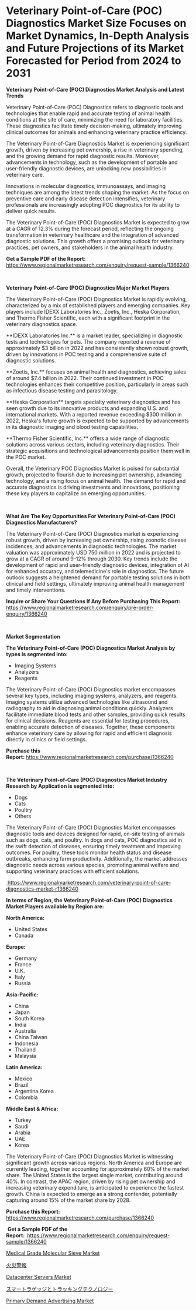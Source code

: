 <p><h1>Veterinary Point-of-Care (POC) Diagnostics Market Size Focuses on Market Dynamics, In-Depth Analysis and Future Projections of its Market Forecasted for Period from 2024 to 2031</h1></p><p><strong>Veterinary Point-of-Care (POC) Diagnostics Market Analysis and Latest Trends</strong></p>
<p><p>Veterinary Point-of-Care (POC) Diagnostics refers to diagnostic tools and technologies that enable rapid and accurate testing of animal health conditions at the site of care, minimizing the need for laboratory facilities. These diagnostics facilitate timely decision-making, ultimately improving clinical outcomes for animals and enhancing veterinary practice efficiency. </p><p>The Veterinary Point-of-Care Diagnostics Market is experiencing significant growth, driven by increasing pet ownership, a rise in veterinary spending, and the growing demand for rapid diagnostic results. Moreover, advancements in technology, such as the development of portable and user-friendly diagnostic devices, are unlocking new possibilities in veterinary care. </p><p>Innovations in molecular diagnostics, immunoassays, and imaging techniques are among the latest trends shaping the market. As the focus on preventive care and early disease detection intensifies, veterinary professionals are increasingly adopting POC diagnostics for its ability to deliver quick results. </p><p>The Veterinary Point-of-Care (POC) Diagnostics Market is expected to grow at a CAGR of 12.3% during the forecast period, reflecting the ongoing transformation in veterinary healthcare and the integration of advanced diagnostic solutions. This growth offers a promising outlook for veterinary practices, pet owners, and stakeholders in the animal health industry.</p></p>
<p><strong>Get a Sample PDF of the Report:&nbsp;</strong> <a href="https://www.regionalmarketresearch.com/enquiry/request-sample/1366240">https://www.regionalmarketresearch.com/enquiry/request-sample/1366240</a></p>
<p>&nbsp;</p>
<p><strong>Veterinary Point-of-Care (POC) Diagnostics Major Market Players</strong></p>
<p><p>The Veterinary Point-of-Care (POC) Diagnostics Market is rapidly evolving, characterized by a mix of established players and emerging companies. Key players include IDEXX Laboratories Inc., Zoetis, Inc., Heska Corporation, and Thermo Fisher Scientific, each with a significant footprint in the veterinary diagnostics space.</p><p>**IDEXX Laboratories Inc.** is a market leader, specializing in diagnostic tests and technologies for pets. The company reported a revenue of approximately $3 billion in 2022 and has consistently shown robust growth, driven by innovations in POC testing and a comprehensive suite of diagnostic solutions.</p><p>**Zoetis, Inc.** focuses on animal health and diagnostics, achieving sales of around $7.4 billion in 2022. Their continued investment in POC technologies enhances their competitive position, particularly in areas such as infectious disease testing and parasitology.</p><p>**Heska Corporation** targets specialty veterinary diagnostics and has seen growth due to its innovative products and expanding U.S. and international markets. With a reported revenue exceeding $300 million in 2022, Heska's future growth is expected to be supported by advancements in its diagnostic imaging and blood testing capabilities.</p><p>**Thermo Fisher Scientific, Inc.** offers a wide range of diagnostic solutions across various sectors, including veterinary diagnostics. Their strategic acquisitions and technological advancements position them well in the POC market.</p><p>Overall, the Veterinary POC Diagnostics Market is poised for substantial growth, projected to flourish due to increasing pet ownership, advancing technology, and a rising focus on animal health. The demand for rapid and accurate diagnostics is driving investments and innovations, positioning these key players to capitalize on emerging opportunities.</p></p>
<p>&nbsp;</p>
<p><strong>What Are The Key Opportunities For Veterinary Point-of-Care (POC) Diagnostics Manufacturers?</strong></p>
<p><p>The Veterinary Point-of-Care (POC) Diagnostics market is experiencing robust growth, driven by increasing pet ownership, rising zoonotic disease incidences, and advancements in diagnostic technologies. The market valuation was approximately USD 750 million in 2022 and is projected to grow at a CAGR of around 9-12% through 2030. Key trends include the development of rapid and user-friendly diagnostic devices, integration of AI for enhanced accuracy, and telemedicine's role in diagnostics. The future outlook suggests a heightened demand for portable testing solutions in both clinical and field settings, ultimately improving animal health management and timely interventions.</p></p>
<p><strong>Inquire or Share Your Questions If Any Before Purchasing This Report:</strong> <a href="https://www.regionalmarketresearch.com/enquiry/pre-order-enquiry/1366240">https://www.regionalmarketresearch.com/enquiry/pre-order-enquiry/1366240</a></p>
<p>&nbsp;</p>
<p><strong>Market Segmentation</strong></p>
<p><strong>The Veterinary Point-of-Care (POC) Diagnostics Market Analysis by types is segmented into:</strong></p>
<p><ul><li>Imaging Systems</li><li>Analyzers</li><li>Reagents</li></ul></p>
<p><p>The Veterinary Point-of-Care (POC) Diagnostics market encompasses several key types, including imaging systems, analyzers, and reagents. Imaging systems utilize advanced technologies like ultrasound and radiography to aid in diagnosing animal conditions quickly. Analyzers facilitate immediate blood tests and other samples, providing quick results for clinical decisions. Reagents are essential for testing procedures, enabling accurate detection of diseases. Together, these components enhance veterinary care by allowing for rapid and efficient diagnosis directly in clinics or field settings.</p></p>
<p><strong>Purchase this Report:&nbsp;</strong><a href="https://www.regionalmarketresearch.com/purchase/1366240">https://www.regionalmarketresearch.com/purchase/1366240</a></p>
<p>&nbsp;</p>
<p><strong>The Veterinary Point-of-Care (POC) Diagnostics Market Industry Research by Application is segmented into:</strong></p>
<p><ul><li>Dogs</li><li>Cats</li><li>Poultry</li><li>Others</li></ul></p>
<p><p>The Veterinary Point-of-Care (POC) Diagnostics Market encompasses diagnostic tools and devices designed for rapid, on-site testing of animals such as dogs, cats, and poultry. In dogs and cats, POC diagnostics aid in the swift detection of diseases, ensuring timely treatment and improving outcomes. For poultry, these tools monitor health status and disease outbreaks, enhancing farm productivity. Additionally, the market addresses diagnostic needs across various species, promoting animal welfare and supporting veterinary practices with efficient solutions.</p></p>
<p><a href="https://www.regionalmarketresearch.com/veterinary-point-of-care-diagnostics-market-r1366240">&nbsp;https://www.regionalmarketresearch.com/veterinary-point-of-care-diagnostics-market-r1366240</a></p>
<p><strong>In terms of Region, the Veterinary Point-of-Care (POC) Diagnostics Market Players available by Region are:</strong></p>
<p>
    <p> <strong> North America: </strong>
        <ul>
            <li>United States</li>
            <li>Canada</li>
        </ul>
        </p> 
    <p> <strong> Europe: </strong>
        <ul>
            <li>Germany</li>
            <li>France</li>
            <li>U.K.</li>
            <li>Italy</li>
            <li>Russia</li>
        </ul>
        </p> 
    <p> <strong> Asia-Pacific: </strong>
        <ul>
            <li>China</li>
            <li>Japan</li>
            <li>South Korea</li>
            <li>India</li>
            <li>Australia</li>
            <li>China Taiwan</li>
            <li>Indonesia</li>
            <li>Thailand</li>
            <li>Malaysia</li>
        </ul>
        </p> 
    <p> <strong> Latin America: </strong>
        <ul>
            <li>Mexico</li>
            <li>Brazil</li>
            <li>Argentina Korea</li>
            <li>Colombia</li>
        </ul>
        </p> 
    <p> <strong> Middle East & Africa: </strong>
        <ul>
            <li>Turkey</li>
            <li>Saudi</li>
            <li>Arabia</li>
            <li>UAE</li>
            <li>Korea</li>
        </ul>
    </p>
    </p>
<p><p>The Veterinary Point-of-Care (POC) Diagnostics Market is witnessing significant growth across various regions. North America and Europe are currently leading, together accounting for approximately 60% of the market share. The United States is the largest single market, contributing around 40%. In contrast, the APAC region, driven by rising pet ownership and increasing veterinary expenditure, is anticipated to experience the fastest growth. China is expected to emerge as a strong contender, potentially capturing around 15% of the market share by 2028.</p></p>
<p><strong>Purchase this Report: </strong><a href="https://www.regionalmarketresearch.com/purchase/1366240">https://www.regionalmarketresearch.com/purchase/1366240</a></p>
<p>&nbsp;<strong>Get a Sample PDF of the Report:&nbsp;&nbsp;</strong><a href="https://www.regionalmarketresearch.com/enquiry/request-sample/1366240">https://www.regionalmarketresearch.com/enquiry/request-sample/1366240</a></p>
<p><strong></strong></p>
<p><p><a href="https://issuu.com/reportprime-2/docs/medical-grade-molecular-sieve-marke_0eed9b58bf81a5">Medical Grade Molecular Sieve Market</a></p><p><a href="https://medium.com/@edmondg3yrtreenfelder8956/%E7%81%AB%E7%81%BD%E8%AD%A6%E5%A0%B1%E5%B8%82%E5%A0%B4%E3%81%AE%E4%B8%BB%E8%A6%81%E8%A6%81%E5%9B%A0%E5%88%86%E6%9E%90-2024%E5%B9%B4%E3%81%8B%E3%82%892031%E5%B9%B4%E3%81%BE%E3%81%A7%E3%81%AE%E5%B8%82%E5%A0%B4%E5%8B%95%E5%90%91%E3%81%A8%E5%B0%86%E6%9D%A5%E3%81%AE%E5%B1%95%E6%9C%9B-f77685140ef0?postPublishedType=repub">火災警報</a></p><p><a href="https://www.linkedin.com/pulse/datacenter-servers-market-trends-focusing-insight-forecast-analysis-9vgkf">Datacenter Servers Market</a></p><p><a href="https://medium.com/@edmondg3yrtreenfelder8956/%E3%82%B0%E3%83%AD%E3%83%BC%E3%83%90%E3%83%AB%E3%82%B9%E3%83%9E%E3%83%BC%E3%83%88%E3%83%A9%E3%82%B2%E3%83%83%E3%82%B8%E3%81%8A%E3%82%88%E3%81%B3%E8%BF%BD%E8%B7%A1%E6%8A%80%E8%A1%93%E5%B8%82%E5%A0%B4%E5%88%86%E6%9E%90-%E3%83%88%E3%83%AC%E3%83%B3%E3%83%89-%E4%BA%88%E6%B8%AC-%E6%88%90%E9%95%B7%E6%A9%9F%E4%BC%9A-2024-2031-160%E3%83%9A%E3%83%BC%E3%82%B8%E3%81%AE%E3%83%AC%E3%83%9D%E3%83%BC%E3%83%88-4a2e637068bf?postPublishedType=repub">スマートラゲッジとトラッキングテクノロジー</a></p><p><a href="https://www.linkedin.com/pulse/global-primary-demand-advertising-market-projected-grow-cagr-apkyf">Primary Demand Advertising Market</a></p></p>